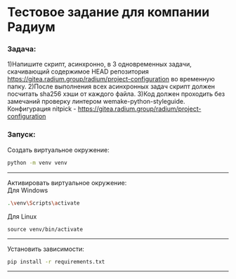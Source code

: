 # Тестовое задание для компании Радиум

### Задача:
1)Напишите скрипт, асинхронно, в 3 одновременных задачи, скачивающий содержимое HEAD репозитория https://gitea.radium.group/radium/project-configuration во временную папку.
2)После выполнения всех асинхронных задач скрипт должен посчитать sha256 хэши от каждого файла.
3)Код должен проходить без замечаний проверку линтером wemake-python-styleguide. Конфигурация nitpick - https://gitea.radium.group/radium/project-configuration


### Запуск:
Создать виртуальное окружение:
```sh
python -m venv venv
```
------------------------
Активировать виртуальное окружение: <br />
Для Windows
```sh
.\venv\Scripts\activate
```
Для Linux
```linux
source venv/bin/activate
```
------------------------
Установить зависимости:
```sh
pip install -r requirements.txt
```
------------------------
